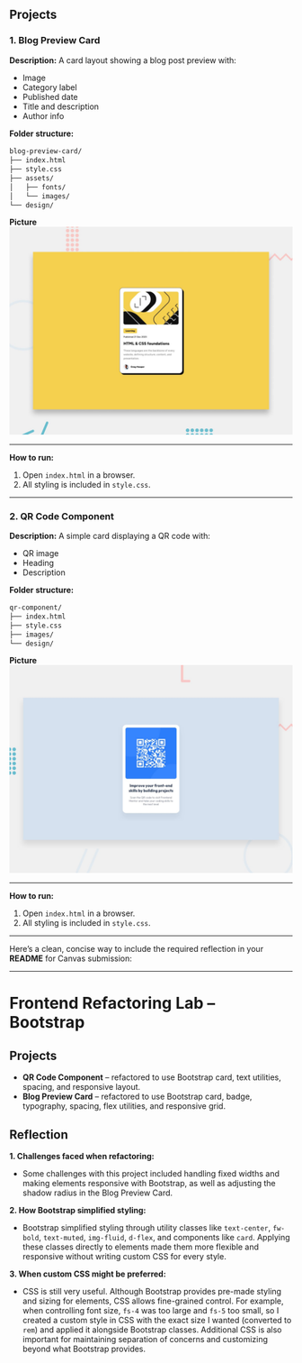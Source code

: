 ## Projects

### 1. Blog Preview Card

**Description:**
A card layout showing a blog post preview with:

* Image
* Category label
* Published date
* Title and description
* Author info

**Folder structure:**

```
blog-preview-card/
├── index.html
├── style.css
├── assets/
│   ├── fonts/
│   └── images/
└── design/
```

**Picture**
![alt text](./blog-preview-card/preview.jpg)

---

**How to run:**

1. Open `index.html` in a browser.
2. All styling is included in `style.css`.

---

### 2. QR Code Component

**Description:**
A simple card displaying a QR code with:

* QR image
* Heading
* Description

**Folder structure:**

```
qr-component/
├── index.html
├── style.css
├── images/
└── design/
```

**Picture**
![alt text](./qr-component/preview.jpg)

---

**How to run:**

1. Open `index.html` in a browser.
2. All styling is included in `style.css`.

---

Here’s a clean, concise way to include the required reflection in your **README** for Canvas submission:

---

# Frontend Refactoring Lab – Bootstrap

## Projects

* **QR Code Component** – refactored to use Bootstrap card, text utilities, spacing, and responsive layout.
* **Blog Preview Card** – refactored to use Bootstrap card, badge, typography, spacing, flex utilities, and responsive grid.

## Reflection

**1. Challenges faced when refactoring:**

* Some challenges with this project included handling fixed widths and making elements responsive with Bootstrap, as well as adjusting the shadow radius in the Blog Preview Card.

**2. How Bootstrap simplified styling:**

* Bootstrap simplified styling through utility classes like `text-center`, `fw-bold`, `text-muted`, `img-fluid`, `d-flex`, and components like `card`. Applying these classes directly to elements made them more flexible and responsive without writing custom CSS for every style.

**3. When custom CSS might be preferred:**

* CSS is still very useful. Although Bootstrap provides pre-made styling and sizing for elements, CSS allows fine-grained control. For example, when controlling font size, `fs-4` was too large and `fs-5` too small, so I created a custom style in CSS with the exact size I wanted (converted to `rem`) and applied it alongside Bootstrap classes. Additional CSS is also important for maintaining separation of concerns and customizing beyond what Bootstrap provides.